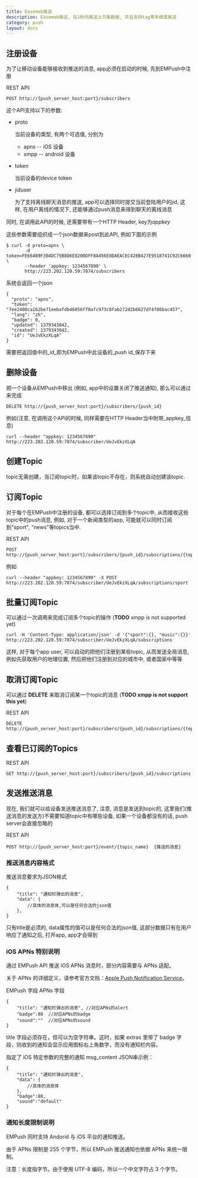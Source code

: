 ```yaml
---
title: Easemob推送
description: Easemob推送, 在1秒内推送上万条数据, 并且支持tag等多维度推送
category: push
layout: docs
---
```




## 注册设备

为了让移动设备能够接收到推送的消息, app必须在启动的时候, 先到EMPush中注册

REST API:

    POST http://{push_server_host:port}/subscribers
    
这个API支持以下的参数:

* proto 

    当前设备的类型, 有两个可选值, 分别为
    
    * apns -- iOS 设备
    * xmpp -- android 设备
    
* token

    当前设备的device token
    
* jiduser

    为了支持离线聊天消息的推送, app可以选择同时提交当前登陆用户的jid, 这样, 在用户离线的情况下, 还能够通过push消息来得到聊天的离线消息
    
同时, 在调用此API的时候, 还需要带有一个HTTP Header, key为*appkey*    
    
这些参数需要组织成一个json数据来post到此API, 例如下面的示例    

	$ curl -d proto=apns \
	       -d token=FE66489F304DC75B8D6E8200DFF8A456E8DAEACEC428B427E9518741C92C6660 \
	       --header 'appkey: 1234567890' \
	       http://223.202.120.59:7874/subscribers
   
系统会返回一个json

	{
	  "proto": "apns",
	  "token": "7ee2400ca162be71eebafdb46056ff0afc973c8fab272d2b6627df4f86bac457",
	  "lang": "zh",
	  "badge": 0,
	  "updated": 1379343042,
	  "created": 1379343042,
	  "id": "UeJvEkzXLqA"
	}	       

需要把返回值中的_id_即为EMPush中此设备的_push id_保存下来

## 删除设备

<!-- 当一个app注册之后, 每次这个app启动的时候, 都需要ping push server, 来确保server知道这个设备还存在着, 不然, server有可能会把这个设备给移除掉 (目前没有做)

    curl -d lang=zh -d badge=0 http://223.202.120.59:7874/subscriber/UeJvEkzXLqA -->

把一个设备从EMPush中移出 (例如, app中的设置关闭了推送通知), 那么可以通过来完成

	DELETE http://{push_server_host:port}/subscribers/{push_id}
    
例如(注意, 在调用这个API的时候, 同样需要在HTTP Header当中附带_appkey_信息)

    curl --header "appkey: 1234567890" http://223.202.120.59:7874/subscriber/UeJvEkzXLqA

## 创建Topic

topic无需创建，当订阅topic时，如果该topic不存在，则系统自动创建该topic.

<!-- 
## 删除Topic

## 查询已有Topic
-->

## 订阅Topic

对于每个在EMPush中注册的设备, 都可以选择订阅到多个topic中, 从而接收这些topic中的push消息, 例如, 对于一个新闻类型的app, 可能就可以同时订阅到"sport", "news"等topics当中.

REST API

    POST http://{push_server_host:port}/subscribers/{push_id}/subscriptions/{topic_name}

例如    

	curl --header "appkey: 1234567890" -X POST http://223.202.120.59:7874/subscriber/UeJvEkzXLqA/subscriptions/sport		


## 批量订阅Topic

可以通过一次调用来完成订阅多个topic的操作 (**TODO** xmpp is not supported yet)

	curl -H 'Content-Type: application/json' -d '{"sport":{}, "music":{}}' http://223.202.120.59:7874/subscriber/UeJvEkzXLqA/subscriptions

这样, 对于每个app user, 可以自动的把他们注册到某些topic, 从而发送全局消息, 例如先获取用户的地理位置, 然后把他们注册到对应的城市中, 或者国家中等等

## 取消订阅Topic

可以通过 **DELETE** 来取消订阅某一个topic的消息 (**TODO xmpp is not support this yet**)

REST API

    DELETE http://{push_server_host:port}/subscribers/{push_id}/subscriptions/{topic_name}

## 查看已订阅的Topics

REST API

	GET http://{push_server_host:port}/subscribers/{push_id}/subscriptions

## 发送推送消息

现在, 我们就可以给设备发送推送消息了, 注意, 消息是发送到topic的, 这里我们(推送消息的发送方)不需要知道topic中有哪些设备, 如果一个设备都没有的话, push server会直接忽略的

REST API

    POST http://{push_server_host:port}/event/{topic_name}  {推送的消息}    

<!--### 其他推送参数

如何发送其他推送参数？
time_to_live
从消息推送时起，保存离线的时长。秒为单位。最多支持10天（864000秒）。

 0 表示该消息不保存离线。即：用户在线马上发出，当前不在线用户将不会收到此消息。

此参数不设置则表示默认，默认为保存1天的离线消息（86400秒）


verification_code

验证串，用于校验发送的合法性。

由 sendno, receiver_type, receiver_value, master_secret 4个值拼接起来（直接拼接字符串）后，进行一次MD5生成。

-->

### 推送消息内容格式
推送消息要求为JSON格式

    {
        "title": "通知栏弹出的消息",
        "data": {
            //具体的消息体,可以是任何合法的json值
        },
    }

只有title是必须的, data属性的值可以是任何合法的json值, 这部分数据只有在用户响应了通知之后, 打开app, app才会得到

### iOS APNs 特别说明 ###

通过 EMPush API 推送 iOS APNs 消息时，部分内容需要与 APNs 适配。

关于 APNs 的详细定义，请参考官方文档：[Apple Push Notification Service](https://developer.apple.com/library/ios/documentation/NetworkingInternet/Conceptual/RemoteNotificationsPG/Chapters/ApplePushService.html#//apple_ref/doc/uid/TP40008194-CH100-SW12)。

EMPush 字段	APNs 字段

    {
        "title": "通知栏弹出的消息", //对应APNs的alert
        "badge":88	//对应APNs的badge
        "sound":""	//对应APNs的sound
    }


title 字段必须存在，但可以为空字符串。这时，如果 extras 里带了 badge 字段，则收到的通知会显示应用图标右上角数字，而没有通知栏内容。


指定了 iOS 特定参数的完整的通知 msg_content JSON串示例：

    {
        "title": "通知栏弹出的消息", 
        "data": {
            //具体的消息体
        },
        "badge":88,	
        "sound":"default"	
    }

 
### 通知长度限制说明 ###

EMPush 同时支持 Andorid 与 iOS 平台的通知推送。

由于 APNs 限制是 255 个字节，所以 EMPush 推送通知也依据 APNs 来统一限制。
	

注意：长度指字节。由于使用 UTF-8 编码，所以一个中文字符占 3 个字节。


<!-- 
## 单点推送

通过这个功能, 我们可以根据push id来推送给单独的一个人

    POST /send/:push_id {}

这里POST的数据遵循上面event message部分的规则

当前这个单点推送只支持ios     -->